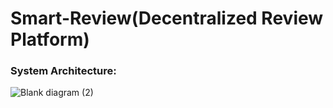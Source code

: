 # Smart-Review(Decentralized Review Platform)

### System Architecture:
![Blank diagram (2)](https://github.com/vvvxxx321/Smart-Review/assets/55036290/66cc9ae2-7bf5-447f-a831-6111354e8229)
